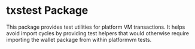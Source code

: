 # txstest Package

This package provides test utilities for platform VM transactions. It helps avoid import cycles by providing test helpers that would otherwise require importing the wallet package from within platformvm tests.